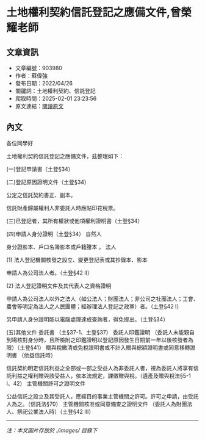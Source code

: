# 土地權利契約信託登記之應備文件,曾榮耀老師

## 文章資訊
- 文章編號：903980
- 作者：蘇偉強
- 發布日期：2022/04/26
- 關鍵詞：土地權利契約、信託登記
- 爬取時間：2025-02-01 23:23:56
- 原文連結：[閱讀原文](https://real-estate.get.com.tw/Columns/detail.aspx?no=903980)

## 內文


各位同學好


土地權利契約信託登記之應備文件，茲整理如下：


(一)登記申請書（土登§34）


(二)登記原因證明文件（土登§34）


公定之信託契約書正、副本。


信託財產歸屬權利人非委託人時應貼印花稅票。


(三)已登記者，其所有權狀或他項權利證明書（土登§34）


(四)申請人身分證明（土登§34）
自然人


身分證影本、戶口名簿影本或戶籍謄本
。
法人


(1)
法人登記機關核發之設立、變更登記表或其抄錄本、影本


申請人為公司法人者。（土登§42 II）


(2)
法人登記證明文件及其代表人之資格證明


申請人為公司法人以外之法人（如公法人；財團法人；非公司之社團法人；工會、農會等明定為法人之人民團體；經辦理法人登記之政黨）者。（土登§42 I）


另申請人身分證明能以電腦處理達成查詢者，得免提出。（土登§34）


(五)其他文件
委託書
（土§37-1、土登§37）
委託人印鑑證明
（委託人未能親自到場核對身分時，且所檢附之印鑑證明以登記原因發生日期前一年以後核發者為限）（土登§41）
贈與稅繳清或免稅證明書或不計入贈與總額證明書或同意移轉證明書
（他益信託時）


信託契約明定信託利益之全部或一部之受益人為非委託人者，視為委託人將享有信託利益之權利贈與該受益人，依本法規定，課徵贈與稅。（遺產及贈與稅法§5-1 I、42）
主管機關許可之證明文件


公益信託之設立及其受託人，應經目的事業主管機關之許可。許可之申請，由受託人為之。（信託法§70）
主管機關核准或同意備查之證明文件
（委託人為財團法人、祭祀公業法人時）（土登§42 III）

---
*注：本文圖片存放於 ./images/ 目錄下*
